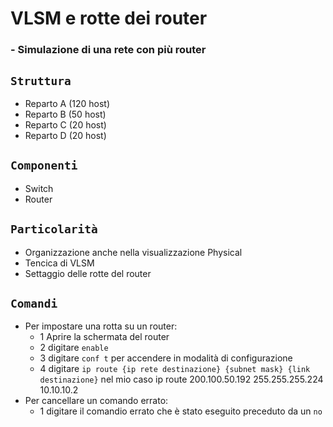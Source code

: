 # VLSM e rotte dei router

### - Simulazione di una rete con più router
## `Struttura`
- Reparto A (120 host)
- Reparto B (50 host)
- Reparto C (20 host)
- Reparto D (20 host)
## `Componenti`
- Switch
- Router
## `Particolarità`
- Organizzazione anche nella visualizzazione Physical
- Tencica di VLSM
- Settaggio delle rotte del router
## `Comandi`
- Per impostare una rotta su un router:
  - 1 Aprire la schermata del router
  - 2 digitare `enable`
  - 3 digitare `conf t` per accendere in modalità di configurazione
  - 4 digitare `ip route {ip rete destinazione} {subnet mask} {link destinazione}` nel mio caso ip route 200.100.50.192 255.255.255.224 10.10.10.2
- Per cancellare un comando errato:
  - 1 digitare il comandio errato che è stato eseguito preceduto da un `no` 
